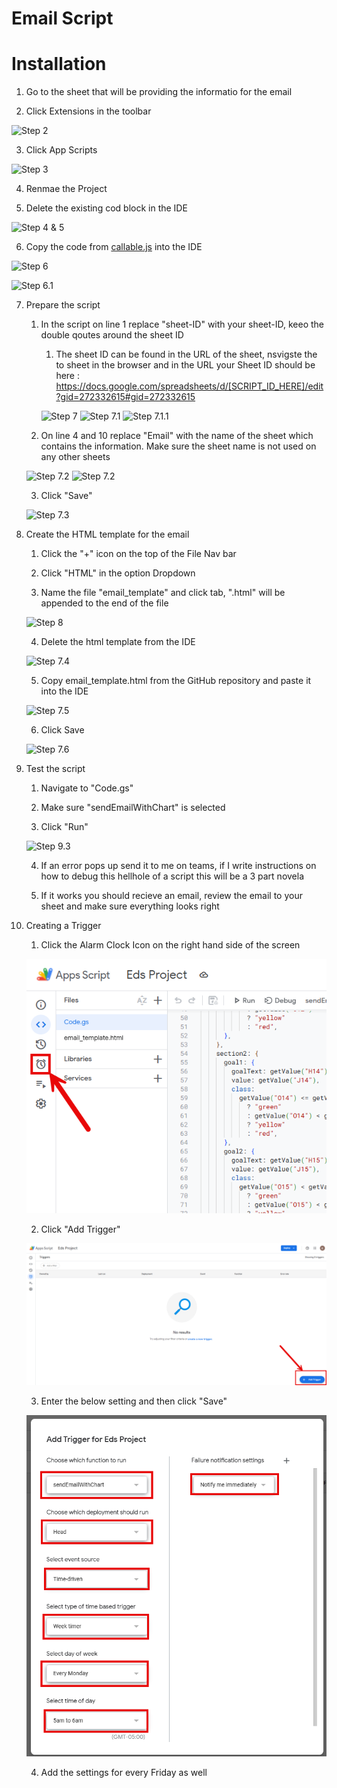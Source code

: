 # Email Script

# Installation

1. Go to the sheet that will be providing the informatio for the email

2. Click Extensions in the toolbar

![Step 2](./WI_Images/Screenshot%202025-05-24%20at%207.55.44 PM.png)

3. Click App Scripts

![Step 3](./WI_Images/Screenshot%202025-05-24%20at%207.58.43 PM.png)

4. Renmae the Project

5. Delete the existing cod block in the IDE

![Step 4 & 5](./WI_Images/Screenshot%202025-05-24%20at%208.00.33 PM.png)

6. Copy the code from [callable.js](https://github.com/keagonbeatty/Ed_Project/blob/main/callable.js) into the IDE

![Step 6](./WI_Images/Screenshot%202025-05-24%20at%208.33.52 PM.png)

![Step 6.1](./WI_Images/Screenshot%202025-05-24%20at%208.37.52 PM.png)

7. Prepare the script
    1. In the script on line 1 replace "sheet-ID" with your sheet-ID, keeo the double qoutes around the sheet ID

        1. The sheet ID can be found in the URL of the sheet, nsvigste the to sheet in the browser and in the URL your Sheet ID should be here : https://docs.google.com/spreadsheets/d/[SCRIPT_ID_HERE]/edit?gid=272332615#gid=272332615

        ![Step 7](./WI_Images/Screenshot%202025-05-26%20at%209.27.50 PM.png)
        ![Step 7.1](./WI_Images/Screenshot%202025-05-26%20at%209.18.46 PM.png)
        ![Step 7.1.1](./WI_Images/Screenshot%202025-05-26%20at%209.30.32 PM.png)

    2. On line 4 and 10 replace "Email" with the name of the sheet which contains the information. Make sure the sheet name is not used on any other sheets

    ![Step 7.2](./WI_Images/Screenshot%202025-05-26%20at%209.38.22 PM.png)
    ![Step 7.2](./WI_Images/Screenshot%202025-05-26%20at%209.36.43 PM.png)

    3. Click "Save"

    ![Step 7.3](./WI_Images/Screenshot%202025-05-26%20at%209.43.57 PM.png)

8. Create the HTML template for the email

    1. Click the "+" icon on the top of the File Nav bar

    2. Click "HTML" in the option Dropdown

    3. Name the file "email_template" and click tab, ".html" will be appended to the end of the file

    ![Step 8](./WI_Images/Screenshot%202025-05-24%20at%208.52.14 PM.png)
    
    4. Delete the html template from the IDE

    ![Step 7.4](./WI_Images/Screenshot%202025-05-24%20at%208.56.11 PM.png)

    5. Copy email_template.html from the GitHub repository and paste it into the IDE

    ![Step 7.5](./WI_Images/Screenshot%202025-05-24%20at%209.01.04 PM.png)

    6. Click Save

    ![Step 7.6](./WI_Images/Screenshot%202025-05-24%20at%209.04.34 PM.png)

9. Test the script

    1. Navigate to "Code.gs"

    2. Make sure "sendEmailWithChart" is selected

    3. Click "Run"

    ![Step 9.3](./WI_Images/Screenshot%202025-05-26%20at%209.48.12 PM.png)

    4. If an error pops up send it to me on teams, if I write instructions on how to debug this hellhole of a script this will be a 3 part novela

    5. If it works you should recieve an email, review the email to your sheet and make sure everything looks right

10. Creating a Trigger

    1. Click the Alarm Clock Icon on the right hand side of the screen

    ![Step 10.1](./WI_Images/2025-05-27_07-23-35.png)

    2. Click "Add Trigger"

    ![Step 10.2](./WI_Images/2025-05-27_07-29-30.png)

    3. Enter the below setting and then click "Save"

    ![Step 10.3](./WI_Images/2025-05-27_07-33-55.png)

    4. Add the settings for every Friday as well

